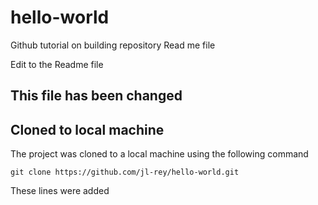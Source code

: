 # hello-world
Github tutorial on building repository
Read me file

Edit to the Readme file

## This file has been changed

## Cloned to local machine


The project was cloned to a local machine using the following command

``` gitbash
git clone https://github.com/jl-rey/hello-world.git
```

These lines were added
